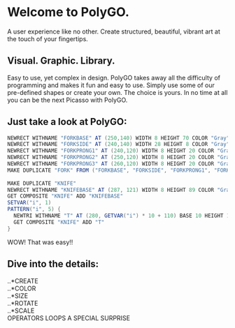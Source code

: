 # Welcome to PolyGO.
  
A user experience like no other.  Create structured, beautiful, vibrant art at the touch of your fingertips.
  
  
  
## Visual. Graphic. Library.
  
Easy to use, yet complex in design.  PolyGO takes away all the difficulty of programming and makes it fun and easy to use.  Simply use some of our pre-defined shapes or create your own.  The choice is yours.  In no time at all you can be the next Picasso with PolyGO.
  
  
  
## Just take a look at PolyGO:
```scala
NEWRECT WITHNAME "FORKBASE" AT (250,140) WIDTH 8 HEIGHT 70 COLOR "Gray"
NEWRECT WITHNAME "FORKSIDE" AT (240,140) WIDTH 28 HEIGHT 8 COLOR "Gray"
NEWRECT WITHNAME "FORKPRONG1" AT (240,120) WIDTH 8 HEIGHT 20 COLOR "Gray"
NEWRECT WITHNAME "FORKPRONG2" AT (250,120) WIDTH 8 HEIGHT 20 COLOR "Gray"
NEWRECT WITHNAME "FORKPRONG3" AT (260,120) WIDTH 8 HEIGHT 20 COLOR "Gray"
MAKE DUPLICATE "FORK" FROM ("FORKBASE", "FORKSIDE", "FORKPRONG1", "FORKPRONG2", "FORKPRONG3")
    
MAKE DUPLICATE "KNIFE"
NEWRECT WITHNAME "KNIFEBASE" AT (287, 121) WIDTH 8 HEIGHT 89 COLOR "Gray"
GET COMPOSITE "KNIFE" ADD "KNIFEBASE"
SETVAR("i", 1)
PATTERN("i", 5) {
  NEWTRI WITHNAME "T" AT (280, GETVAR("i") * 10 + 110) BASE 10 HEIGHT 10 SETROTATE 25 COLOR "Gray"
  GET COMPOSITE "KNIFE" ADD "T"
}    
```
WOW! That was easy!!  

## Dive into the details:
..*CREATE   
..*COLOR  
..*SIZE  
..*ROTATE  
..*SCALE  
OPERATORS
LOOPS
A SPECIAL SURPRISE

